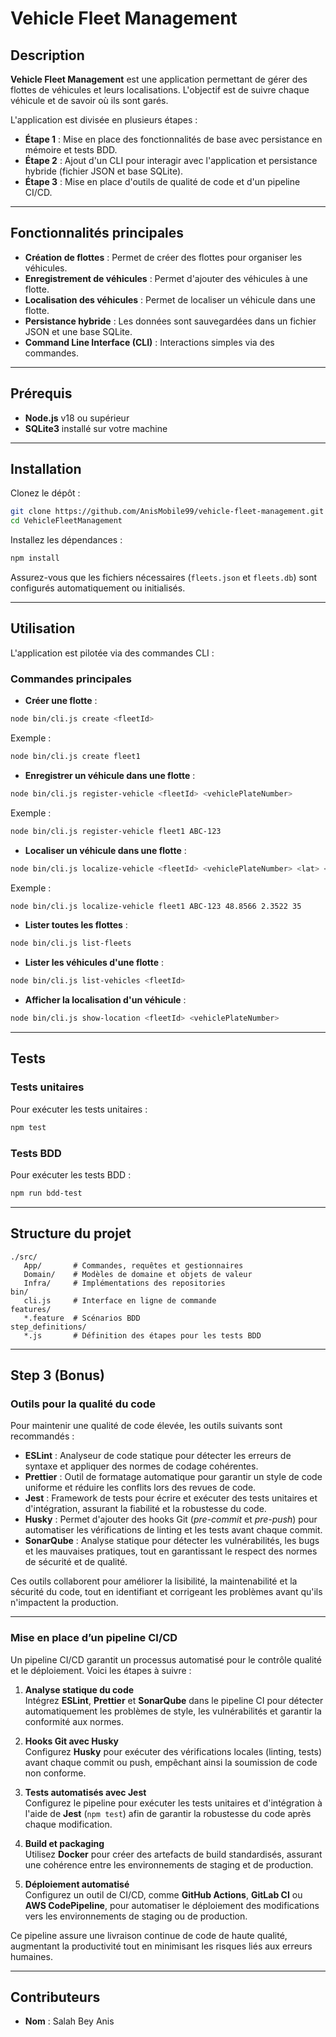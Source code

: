 # Vehicle Fleet Management

## Description

**Vehicle Fleet Management** est une application permettant de gérer des flottes de véhicules et leurs localisations. L'objectif est de suivre chaque véhicule et de savoir où ils sont garés.

L'application est divisée en plusieurs étapes :

- **Étape 1** : Mise en place des fonctionnalités de base avec persistance en mémoire et tests BDD.
- **Étape 2** : Ajout d'un CLI pour interagir avec l'application et persistance hybride (fichier JSON et base SQLite).
- **Étape 3** : Mise en place d'outils de qualité de code et d'un pipeline CI/CD.

---

## Fonctionnalités principales

- **Création de flottes** : Permet de créer des flottes pour organiser les véhicules.
- **Enregistrement de véhicules** : Permet d'ajouter des véhicules à une flotte.
- **Localisation des véhicules** : Permet de localiser un véhicule dans une flotte.
- **Persistance hybride** : Les données sont sauvegardées dans un fichier JSON et une base SQLite.
- **Command Line Interface (CLI)** : Interactions simples via des commandes.

---

## Prérequis

- **Node.js** v18 ou supérieur
- **SQLite3** installé sur votre machine

---

## Installation

Clonez le dépôt :

```bash
git clone https://github.com/AnisMobile99/vehicle-fleet-management.git
cd VehicleFleetManagement
```

Installez les dépendances :

```bash
npm install
```

Assurez-vous que les fichiers nécessaires (`fleets.json` et `fleets.db`) sont configurés automatiquement ou initialisés.

---

## Utilisation

L'application est pilotée via des commandes CLI :

### Commandes principales

- **Créer une flotte** :

```bash
node bin/cli.js create <fleetId>
```

Exemple :

```bash
node bin/cli.js create fleet1
```

- **Enregistrer un véhicule dans une flotte** :

```bash
node bin/cli.js register-vehicle <fleetId> <vehiclePlateNumber>
```

Exemple :

```bash
node bin/cli.js register-vehicle fleet1 ABC-123
```

- **Localiser un véhicule dans une flotte** :

```bash
node bin/cli.js localize-vehicle <fleetId> <vehiclePlateNumber> <lat> <lng> [alt]
```

Exemple :

```bash
node bin/cli.js localize-vehicle fleet1 ABC-123 48.8566 2.3522 35
```

- **Lister toutes les flottes** :

```bash
node bin/cli.js list-fleets
```

- **Lister les véhicules d'une flotte** :

```bash
node bin/cli.js list-vehicles <fleetId>
```

- **Afficher la localisation d'un véhicule** :

```bash
node bin/cli.js show-location <fleetId> <vehiclePlateNumber>
```

---

## Tests

### Tests unitaires

Pour exécuter les tests unitaires :

```bash
npm test
```

### Tests BDD

Pour exécuter les tests BDD :

```bash
npm run bdd-test
```

---

## Structure du projet

```
./src/
   App/       # Commandes, requêtes et gestionnaires
   Domain/    # Modèles de domaine et objets de valeur
   Infra/     # Implémentations des repositories
bin/
   cli.js     # Interface en ligne de commande
features/
   *.feature  # Scénarios BDD
step_definitions/
   *.js       # Définition des étapes pour les tests BDD
```

---

## Step 3 (Bonus)

### **Outils pour la qualité du code**

Pour maintenir une qualité de code élevée, les outils suivants sont recommandés :

- **ESLint** : Analyseur de code statique pour détecter les erreurs de syntaxe et appliquer des normes de codage cohérentes.
- **Prettier** : Outil de formatage automatique pour garantir un style de code uniforme et réduire les conflits lors des revues de code.
- **Jest** : Framework de tests pour écrire et exécuter des tests unitaires et d'intégration, assurant la fiabilité et la robustesse du code.
- **Husky** : Permet d'ajouter des hooks Git (_pre-commit_ et _pre-push_) pour automatiser les vérifications de linting et les tests avant chaque commit.
- **SonarQube** : Analyse statique pour détecter les vulnérabilités, les bugs et les mauvaises pratiques, tout en garantissant le respect des normes de sécurité et de qualité.

Ces outils collaborent pour améliorer la lisibilité, la maintenabilité et la sécurité du code, tout en identifiant et corrigeant les problèmes avant qu'ils n'impactent la production.

---

### **Mise en place d’un pipeline CI/CD**

Un pipeline CI/CD garantit un processus automatisé pour le contrôle qualité et le déploiement. Voici les étapes à suivre :

1. **Analyse statique du code**  
   Intégrez **ESLint**, **Prettier** et **SonarQube** dans le pipeline CI pour détecter automatiquement les problèmes de style, les vulnérabilités et garantir la conformité aux normes.

2. **Hooks Git avec Husky**  
   Configurez **Husky** pour exécuter des vérifications locales (linting, tests) avant chaque commit ou push, empêchant ainsi la soumission de code non conforme.

3. **Tests automatisés avec Jest**  
   Configurez le pipeline pour exécuter les tests unitaires et d'intégration à l'aide de **Jest** (`npm test`) afin de garantir la robustesse du code après chaque modification.

4. **Build et packaging**  
   Utilisez **Docker** pour créer des artefacts de build standardisés, assurant une cohérence entre les environnements de staging et de production.

5. **Déploiement automatisé**  
   Configurez un outil de CI/CD, comme **GitHub Actions**, **GitLab CI** ou **AWS CodePipeline**, pour automatiser le déploiement des modifications vers les environnements de staging ou de production.

Ce pipeline assure une livraison continue de code de haute qualité, augmentant la productivité tout en minimisant les risques liés aux erreurs humaines.

---

## Contributeurs

- **Nom** : Salah Bey Anis
